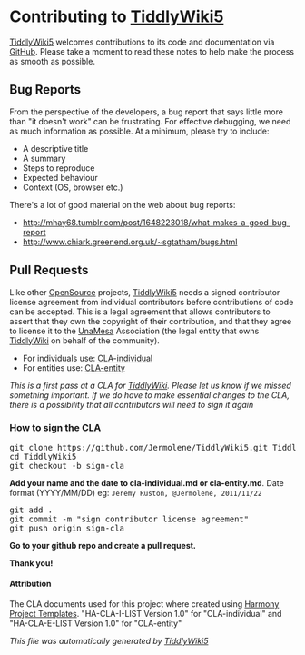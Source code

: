 <h1 class=''>Contributing to <a class=' tw-tiddlylink tw-tiddlylink-resolves' href='http://five.tiddlywiki.com/static/TiddlyWiki5.html'>TiddlyWiki5</a></h1><p><a class=' tw-tiddlylink tw-tiddlylink-resolves' href='http://five.tiddlywiki.com/static/TiddlyWiki5.html'>TiddlyWiki5</a> welcomes contributions to its code and documentation via <a href='https://github.com/Jermolene/TiddlyWiki5' target='_blank'>GitHub</a>. Please take a moment to read these notes to help make the process as smooth as possible.</p><h2 class=''>Bug Reports</h2><p>From the perspective of the developers, a bug report that says little more than &quot;it doesn't work&quot; can be frustrating. For effective debugging, we need as much information as possible. At a minimum, please try to include:</p><ul><li>A descriptive title</li><li>A summary</li><li>Steps to reproduce</li><li>Expected behaviour</li><li>Context (OS, browser etc.)</li></ul><p>There's a lot of good material on the web about bug reports:</p><ul><li><a href='http://mhay68.tumblr.com/post/1648223018/what-makes-a-good-bug-report' target='_blank'>http://mhay68.tumblr.com/post/1648223018/what-makes-a-good-bug-report</a></li><li><a href='http://www.chiark.greenend.org.uk/~sgtatham/bugs.html' target='_blank'>http://www.chiark.greenend.org.uk/~sgtatham/bugs.html</a></li></ul><h2 class=''>Pull Requests</h2><p>Like other <a class=' tw-tiddlylink tw-tiddlylink-resolves' href='http://five.tiddlywiki.com/static/OpenSource.html'>OpenSource</a> projects, <a class=' tw-tiddlylink tw-tiddlylink-resolves' href='http://five.tiddlywiki.com/static/TiddlyWiki5.html'>TiddlyWiki5</a> needs a signed contributor license agreement from individual contributors before contributions of code can be accepted. This is a legal agreement that allows contributors  to assert that they own the copyright of their contribution, and that they agree to license it to the <a class=' tw-tiddlylink tw-tiddlylink-missing' href='http://five.tiddlywiki.com/static/UnaMesa.html'>UnaMesa</a> Association (the legal entity that owns <a class=' tw-tiddlylink tw-tiddlylink-resolves' href='http://five.tiddlywiki.com/static/TiddlyWiki.html'>TiddlyWiki</a> on behalf of the community).</p><ul><li>For individuals use: <a href='https://github.com/Jermolene/TiddlyWiki5/tree/master/licenses/cla-individual.md' target='_blank'>CLA-individual</a></li><li>For entities use: <a href='https://github.com/Jermolene/TiddlyWiki5/tree/master/licenses/cla-entity.md' target='_blank'>CLA-entity</a></li></ul><p><em>This is a first pass at a CLA for <a class=' tw-tiddlylink tw-tiddlylink-resolves' href='http://five.tiddlywiki.com/static/TiddlyWiki.html'>TiddlyWiki</a>. Please let us know if we missed something important. If we do have to make essential changes to the CLA, there is a possibility that all contributors will need to sign it again</em></p><h3 class=''>How to sign the CLA</h3><pre>git clone https://github.com/Jermolene/TiddlyWiki5.git TiddlyWiki5
cd TiddlyWiki5
git checkout -b sign-cla</pre><p><strong>Add your name and the date to cla-individual.md or cla-entity.md</strong>. Date format (YYYY/MM/DD)
eg: <code>Jeremy Ruston, @Jermolene, 2011/11/22</code></p><pre>git add .
git commit -m &quot;sign contributor license agreement&quot;
git push origin sign-cla</pre><p><strong>Go to your github repo and create a pull request.</strong></p><p><strong>Thank you!</strong></p><h4 class=''>Attribution</h4><p>The CLA documents used for this project where created using <a href='http://www.harmonyagreements.org' target='_blank'>Harmony Project Templates</a>. &quot;HA-CLA-I-LIST Version 1.0&quot; for &quot;CLA-individual&quot; and &quot;HA-CLA-E-LIST Version 1.0&quot; for &quot;CLA-entity&quot;
</p><p><em>This file was automatically generated by <a class=' tw-tiddlylink tw-tiddlylink-resolves' href='http://five.tiddlywiki.com/static/TiddlyWiki5.html'>TiddlyWiki5</a></em>
</p>